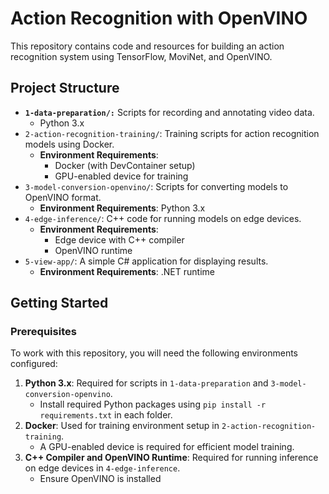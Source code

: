 # Action Recognition with OpenVINO

This repository contains code and resources for building an action recognition system using TensorFlow, MoviNet, and OpenVINO.

## Project Structure
- **`1-data-preparation/:`** Scripts for recording and annotating video data.
  - Python 3.x
- `2-action-recognition-training/`: Training scripts for action recognition models using Docker.
  - **Environment Requirements**: 
    - Docker (with DevContainer setup)
    - GPU-enabled device for training
- `3-model-conversion-openvino/`: Scripts for converting models to OpenVINO format.
  - **Environment Requirements**: Python 3.x
- `4-edge-inference/`: C++ code for running models on edge devices.
  - **Environment Requirements**: 
    - Edge device with C++ compiler
    - OpenVINO runtime
- `5-view-app/`: A simple C# application for displaying results.
  - **Environment Requirements**: .NET runtime

## Getting Started

### Prerequisites
To work with this repository, you will need the following environments configured:

1. **Python 3.x**: Required for scripts in `1-data-preparation` and `3-model-conversion-openvino`.
   - Install required Python packages using `pip install -r requirements.txt` in each folder.
2. **Docker**: Used for training environment setup in `2-action-recognition-training`.
   - A GPU-enabled device is required for efficient model training.
3. **C++ Compiler and OpenVINO Runtime**: Required for running inference on edge devices in `4-edge-inference`.
   - Ensure OpenVINO is installed
